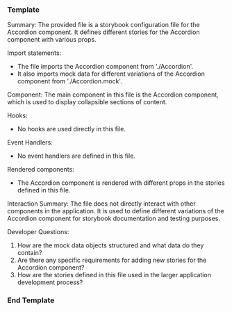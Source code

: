 ### Template ###
Summary:
The provided file is a storybook configuration file for the Accordion component. It defines different stories for the Accordion component with various props.

Import statements:
- The file imports the Accordion component from './Accordion'.
- It also imports mock data for different variations of the Accordion component from './Accordion.mock'.

Component:
The main component in this file is the Accordion component, which is used to display collapsible sections of content.

Hooks:
- No hooks are used directly in this file.

Event Handlers:
- No event handlers are defined in this file.

Rendered components:
- The Accordion component is rendered with different props in the stories defined in this file.

Interaction Summary:
The file does not directly interact with other components in the application. It is used to define different variations of the Accordion component for storybook documentation and testing purposes.

Developer Questions:
1. How are the mock data objects structured and what data do they contain?
2. Are there any specific requirements for adding new stories for the Accordion component?
3. How are the stories defined in this file used in the larger application development process?

### End Template ###